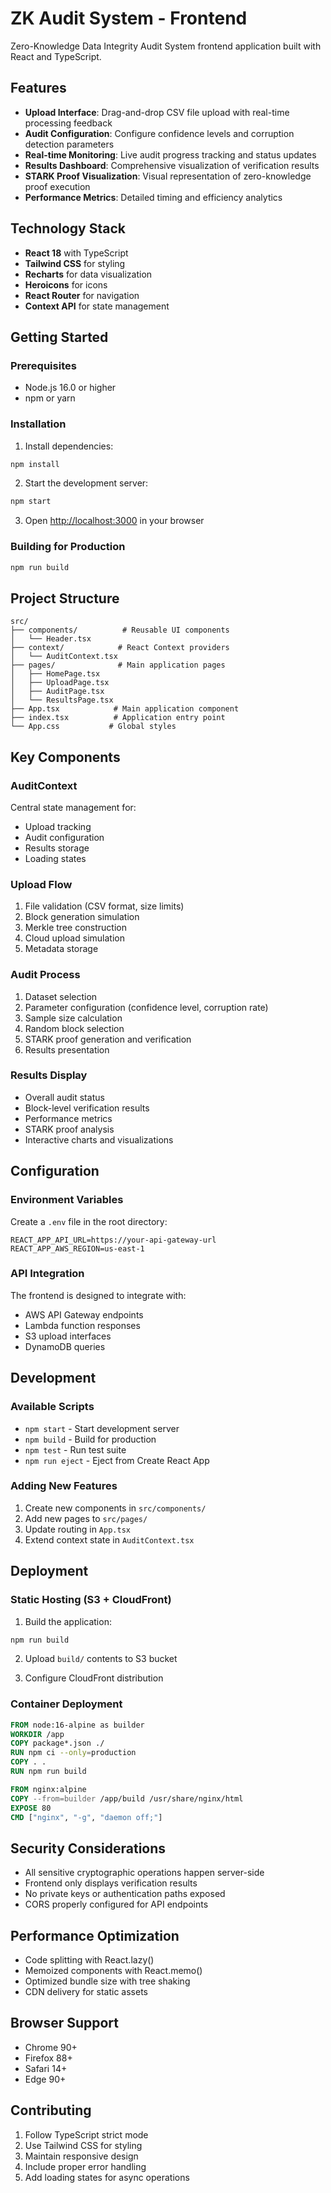 # ZK Audit System - Frontend

Zero-Knowledge Data Integrity Audit System frontend application built with React and TypeScript.

## Features

- **Upload Interface**: Drag-and-drop CSV file upload with real-time processing feedback
- **Audit Configuration**: Configure confidence levels and corruption detection parameters  
- **Real-time Monitoring**: Live audit progress tracking and status updates
- **Results Dashboard**: Comprehensive visualization of verification results
- **STARK Proof Visualization**: Visual representation of zero-knowledge proof execution
- **Performance Metrics**: Detailed timing and efficiency analytics

## Technology Stack

- **React 18** with TypeScript
- **Tailwind CSS** for styling
- **Recharts** for data visualization
- **Heroicons** for icons
- **React Router** for navigation
- **Context API** for state management

## Getting Started

### Prerequisites

- Node.js 16.0 or higher
- npm or yarn

### Installation

1. Install dependencies:
```bash
npm install
```

2. Start the development server:
```bash
npm start
```

3. Open [http://localhost:3000](http://localhost:3000) in your browser

### Building for Production

```bash
npm run build
```

## Project Structure

```
src/
├── components/          # Reusable UI components
│   └── Header.tsx
├── context/            # React Context providers
│   └── AuditContext.tsx
├── pages/              # Main application pages
│   ├── HomePage.tsx
│   ├── UploadPage.tsx
│   ├── AuditPage.tsx
│   └── ResultsPage.tsx
├── App.tsx            # Main application component
├── index.tsx          # Application entry point
└── App.css           # Global styles
```

## Key Components

### AuditContext
Central state management for:
- Upload tracking
- Audit configuration
- Results storage
- Loading states

### Upload Flow
1. File validation (CSV format, size limits)
2. Block generation simulation
3. Merkle tree construction
4. Cloud upload simulation
5. Metadata storage

### Audit Process
1. Dataset selection
2. Parameter configuration (confidence level, corruption rate)
3. Sample size calculation
4. Random block selection
5. STARK proof generation and verification
6. Results presentation

### Results Display
- Overall audit status
- Block-level verification results
- Performance metrics
- STARK proof analysis
- Interactive charts and visualizations

## Configuration

### Environment Variables

Create a `.env` file in the root directory:

```env
REACT_APP_API_URL=https://your-api-gateway-url
REACT_APP_AWS_REGION=us-east-1
```

### API Integration

The frontend is designed to integrate with:
- AWS API Gateway endpoints
- Lambda function responses
- S3 upload interfaces
- DynamoDB queries

## Development

### Available Scripts

- `npm start` - Start development server
- `npm build` - Build for production
- `npm test` - Run test suite
- `npm run eject` - Eject from Create React App

### Adding New Features

1. Create new components in `src/components/`
2. Add new pages to `src/pages/`
3. Update routing in `App.tsx`
4. Extend context state in `AuditContext.tsx`

## Deployment

### Static Hosting (S3 + CloudFront)

1. Build the application:
```bash
npm run build
```

2. Upload `build/` contents to S3 bucket

3. Configure CloudFront distribution

### Container Deployment

```dockerfile
FROM node:16-alpine as builder
WORKDIR /app
COPY package*.json ./
RUN npm ci --only=production
COPY . .
RUN npm run build

FROM nginx:alpine
COPY --from=builder /app/build /usr/share/nginx/html
EXPOSE 80
CMD ["nginx", "-g", "daemon off;"]
```

## Security Considerations

- All sensitive cryptographic operations happen server-side
- Frontend only displays verification results
- No private keys or authentication paths exposed
- CORS properly configured for API endpoints

## Performance Optimization

- Code splitting with React.lazy()
- Memoized components with React.memo()
- Optimized bundle size with tree shaking
- CDN delivery for static assets

## Browser Support

- Chrome 90+
- Firefox 88+
- Safari 14+
- Edge 90+

## Contributing

1. Follow TypeScript strict mode
2. Use Tailwind CSS for styling
3. Maintain responsive design
4. Include proper error handling
5. Add loading states for async operations